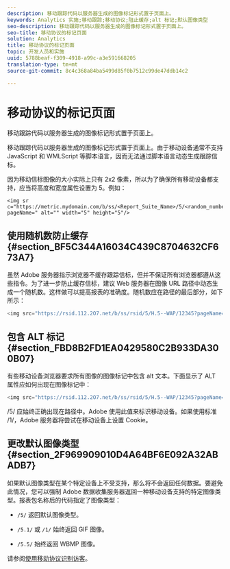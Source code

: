 ```yaml
---
description: 移动跟踪代码以服务器生成的图像标记形式置于页面上。
keywords: Analytics 实施;移动跟踪;移动协议;阻止缓存;alt 标记;默认图像类型
seo-description: 移动跟踪代码以服务器生成的图像标记形式置于页面上。
seo-title: 移动协议的标记页面
solution: Analytics
title: 移动协议的标记页面
topic: 开发人员和实施
uuid: 5788beaf-f309-4918-a99c-a3e591668205
translation-type: tm+mt
source-git-commit: 8c4c368a84ba5499d85f0b7512c99de47ddb14c2

---
```



# 移动协议的标记页面

移动跟踪代码以服务器生成的图像标记形式置于页面上。

移动跟踪代码以服务器生成的图像标记形式置于页面上。由于移动设备通常不支持 JavaScript 和 WMLScript 等脚本语言，因而无法通过脚本语言动态生成跟踪信标。

因为移动信标图像的大小实际上只有 2x2 像素，所以为了确保所有移动设备都支持，应当将高度和宽度属性设置为 5。例如：

```
<img sr c="https://metric.mydomain.com/b/ss/<Report_Suite_Name>/5/<random_number>?pageName=" alt="" width="5" height="5"/>
```

## 使用随机数防止缓存 {#section_BF5C344A16034C439C8704632CF673A7}

虽然 Adobe 服务器指示浏览器不缓存跟踪信标，但并不保证所有浏览器都遵从这些指令。为了进一步防止缓存信标，建议 Web 服务器在图像 URL 路径中动态生成一个随机数。这样做可以提高报表的准确度。随机数应在路径的最后部分，如下所示：

```js
<img src="https://rsid.112.2O7.net/b/ss/rsid/5/H.5--WAP/12345?pageName=" />.
```

## 包含 ALT 标记 {#section_FBD8B2FD1EA0429580C2B933DA300B07}

有些移动设备浏览器要求所有图像的图像标记中包含 alt 文本。下面显示了 ALT 属性应如何出现在图像标记中：

```js
<img src="https://rsid.112.2O7.net/b/ss/rsid/5/H.5--WAP/12345?pageName=" alt=""/>.
```

/5/ 应始终正确出现在路径中。Adobe 使用此值来标识移动设备。如果使用标准 /1/，Adobe 服务器将尝试在移动设备上设置 Cookie。

## 更改默认图像类型 {#section_2F969909010D4A64BF6E092A32ABADB7}

如果默认图像类型在某个特定设备上不受支持，那么将不会返回任何数据。要避免此情况，您可以强制 Adobe 数据收集服务器返回一种移动设备支持的特定图像类型。报表包名称后的代码指定了图像类型：

* `/5/` 返回默认图像类型。
* `/5.1/` 或 `/1/` 始终返回 GIF 图像。

* `/5.5/` 始终返回 WBMP 图像。

请参阅[使用移动协议识别访客](/help/implement/js-implementation/c-unique-visitors/visid-mobile.md)。
